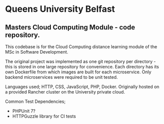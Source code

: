 # Queens University Belfast 
## Masters Cloud Computing Module - code repository.

This codebase is for the Cloud Computing distance learning module of the MSc in Software Development.

The original project was implemented as one git repository per directory - this is stored in one large repository for convenience.
Each directory has its own Dockerfile from which images are built for each microservice. Only backend microservices were required to be unit tested.

Languages used; HTTP, CSS, JavaScript, PHP, Docker. Originally hosted on a provided Rancher cluster on the University private cloud.

Common Test Dependencies;<br>
- PHPUnit 7?<br>
- HTTPGuzzle library for CI tests
